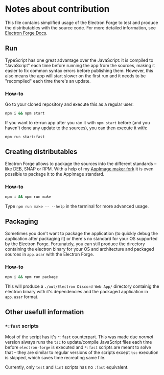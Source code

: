 # Notes about contribution
This file contains simplified usage of the Electron Forge to test and produce
the distributables with the source code. For more detailed information, see
[Electron Forge Docs](https://www.electronforge.io/).

## Run
TypeScript has one great advantage over the JavaScript: it is compiled to
"JavaScript" each time before running the app from the sources, making it easier
to fix common syntax errors before publishing them. However, this also means the
app will start slower on the first run and it needs to be "recompiled" each time
there's an update.
 
### How-to
Go to your cloned repository and execute this as a regular user:
```sh
npm i && npm start
```
If you want to re-run app after you ran it with `npm start` before (and you
haven't done any update to the sources), you can then execute it with:
```
npm run start:fast
```

## Creating distributables
Electron Forge allows to package the sources into the different standards – like
DEB, SNAP or RPM. With a help of my
[AppImage maker fork](https://github.com/SpacingBat3/electron-forge-maker-appimage)
it is even possible to package it to the AppImage standard.

### How-to
```sh
npm i && npm run make
```
Type `npm run make -- --help` in the terminal for more advanced usage.

## Packaging
Sometimes you don't want to package the application (to quickly debug the
application after packaging it) or there's no standard for your OS supported by
the Electron Forge. Fortunately, you can still produce the directory containing
the electron binary for your OS and architecture and packaged sources in
`app.asar` with the Electron Forge.

### How-to
```sh
npm i && npm run package
```
This will produce a `./out/Electron Discord Web App/` directory containig the
electron binary with it's dependencies and the packaged application in `app.asar`
format.

## Other usefull information

### `*:fast` scripts
Most of the script has it's `*:fast` counterpart. This was made due *normal*
version always runs the `tsc` to update/compile JavaScript files each time
before `electron-forge` is executed and `*:fast` scripts are meant to solve that
– they are similar to regular versions of the scripts except `tsc` execution is
skipped, which saves time recreating same file.

Currently, only `test` and `lint` scripts has no `:fast` equivalent.